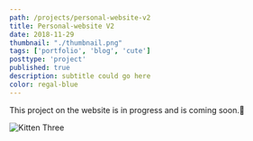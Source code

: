 ```yaml
---
path: /projects/personal-website-v2
title: Personal-website V2
date: 2018-11-29
thumbnail: "./thumbnail.png"
tags: ['portfolio', 'blog', 'cute']
posttype: 'project'
published: true
description: subtitle could go here
color: regal-blue
---
```


This project on the website is in progress and is coming soon.<span aria-label="image">🤭</span>

![Kitten Three](/thumbnail.png)